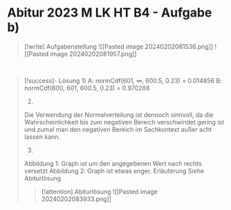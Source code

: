# Abitur 2023 M LK HT B4 - Aufgabe b)

> [!write] Aufgabenstellung 
> ![[Pasted image 20240202081536.png]]
> ![[Pasted image 20240202081957.png]]

<br>

> [!success]- Lösung
> 1) 
> A: normCdf(601, $\infty$, 600.5, 0.23) = 0.014856
> B: normCdf(600, 601, 600.5, 0.23) = 0.970288
> 
> 2) 
> Die Verwendung der Normalverteilung ist dennoch sinnvoll, da die Wahrscheinlichkeit bis zum negativen Bereich verschwindet gering ist und zumal man den negativen Bereich im Sachkontext außer acht lassen kann. 
> 
> 3)
> Abbildung 1: Graph ist um den angegebenen Wert nach rechts versetzt 
> Abbildung 2: Graph ist etwas enger.
> Erläuterung Siehe Abiturlösung
> 
>> [!attention] Abiturlösung
>> ![[Pasted image 20240202083933.png]]


